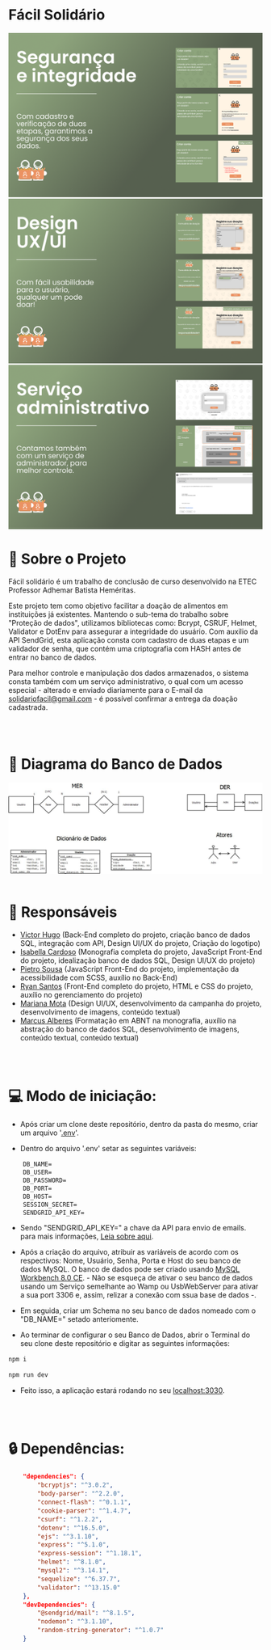  
# Fácil Solidário 
<img src="./public/assets/img/readme/2.png">
<img src="./public/assets/img/readme/3.png">
<img src="./public/assets/img/readme/4.png">

<br>

# 🔎 Sobre o Projeto
Fácil solidário é um trabalho de conclusão de curso desenvolvido na ETEC Professor Adhemar Batista Heméritas. 

Este projeto tem como objetivo facilitar a doação de alimentos em instituições já existentes. Mantendo o sub-tema do trabalho sobre "Proteção de dados", utilizamos bibliotecas como: Bcrypt, CSRUF, Helmet, Validator e DotEnv para assegurar a integridade do usuário. Com auxilio da API SendGrid, esta aplicação consta com cadastro de duas etapas e um validador de senha, que contém uma criptografia com HASH antes de entrar no banco de dados.

Para melhor controle e manipulação dos dados armazenados, o sistema consta também com um serviço administrativo, o qual com um acesso especial - alterado e enviado diariamente para o E-mail da [solidariofacil@gmail.com](solidariofacil@gmail.com) - é possível confirmar a entrega da doação cadastrada.

<br>
<br>

# 💾 Diagrama do Banco de Dados

<img src="./public/assets/img/readme/diagrama.png">

<br>
<br>

# 👥 Responsáveis


- [Victor Hugo](https://github.com/victorfreire7) (Back-End completo do projeto, criação banco de dados SQL, integração com API, Design UI/UX do projeto, Criação do logotipo)
- [Isabella Cardoso](https://github.com/isacardosods) (Monografia completa do projeto, JavaScript Front-End do projeto, idealização banco de dados SQL, Design UI/UX do projeto)
- [Pietro Sousa](https://github.com/pietrooliveira17) (JavaScript Front-End do projeto, implementação da acessibilidade com SCSS, auxílio no Back-End)
- [Ryan Santos](https://github.com/darkboat4) (Front-End completo do projeto, HTML e CSS do projeto, auxílio no gerenciamento do projeto)
- [Mariana Mota](https://github.com/10121974) (Design UI/UX, desenvolvimento da campanha do projeto, desenvolvimento de imagens, conteúdo textual)
- [Marcus Alberes](https://github.com/YoniAlice) (Formatação em ABNT na monografia, auxílio na abstração do banco de dados SQL, desenvolvimento de imagens, conteúdo textual, conteúdo textual)

<br>
<br>

# 💻 Modo de iniciação:

- Após criar um clone deste repositório, dentro da pasta do mesmo, criar um arquivo '[.env](https://www.npmjs.com/package/dotenv)'.



- Dentro do arquivo '.env' setar as seguintes variáveis: 

``` .env
    DB_NAME=
    DB_USER=
    DB_PASSWORD=
    DB_PORT=
    DB_HOST=
    SESSION_SECRET=
    SENDGRID_API_KEY=
```

- Sendo "SENDGRID_API_KEY=" a chave da API para envio de emails. para mais informações, [Leia sobre aqui](https://www.twilio.com/docs/sendgrid/for-developers/sending-email/quickstart-nodejs).

-  Após a criação do arquivo, atribuir as variáveis de acordo com os respectivos: Nome, Usuário, Senha, Porta e Host do seu banco de dados MySQL. O banco de dados pode ser criado usando [MySQL Workbench 8.0 CE](https://dev.mysql.com/downloads/workbench/). -  Não se esqueça de ativar o seu banco de dados usando um Serviço semelhante ao Wamp ou UsbWebServer para ativar a sua port 3306 e, assim, relizar a conexão com ssua base de dados -.

- Em seguida, criar um Schema no seu banco de dados nomeado com o "DB_NAME=" setado anteriomente.

- Ao terminar de configurar o seu Banco de Dados, abrir o Terminal do seu clone deste repositório e digitar as seguintes informações:

``` bash
npm i
```

``` bash
npm run dev
```

- Feito isso, a aplicação estará rodando no seu [localhost:3030](http://localhost:3030).

<br>
<br>

# 🔒 Dependências:
``` JSON
    "dependencies": {
        "bcryptjs": "^3.0.2",
        "body-parser": "^2.2.0",
        "connect-flash": "^0.1.1",
        "cookie-parser": "^1.4.7",
        "csurf": "^1.2.2",
        "dotenv": "^16.5.0",
        "ejs": "^3.1.10",
        "express": "^5.1.0",
        "express-session": "^1.18.1",
        "helmet": "^8.1.0",
        "mysql2": "^3.14.1",
        "sequelize": "^6.37.7",
        "validator": "^13.15.0"
    },
    "devDependencies": {
        "@sendgrid/mail": "^8.1.5",
        "nodemon": "^3.1.10",
        "random-string-generator": "^1.0.7"
    }
```
